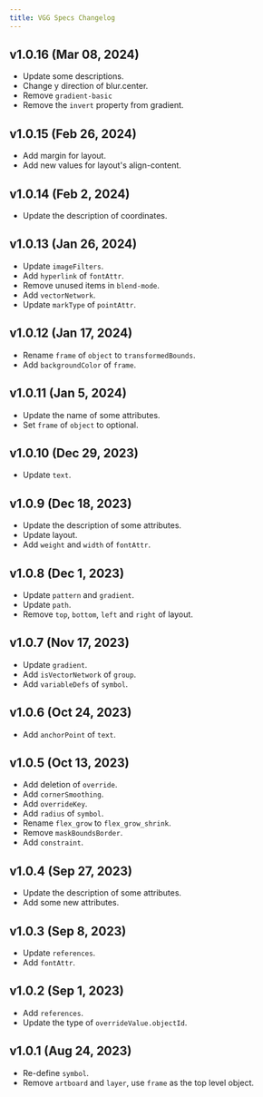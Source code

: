 ```yaml
---
title: VGG Specs Changelog
---
```


## v1.0.16 (Mar 08, 2024)

* Update some descriptions.
* Change y direction of blur.center.
* Remove `gradient-basic`
* Remove the `invert` property from gradient.

## v1.0.15 (Feb 26, 2024)

* Add margin for layout.
* Add new values for layout's align-content.

## v1.0.14 (Feb 2, 2024)
* Update the description of coordinates.

## v1.0.13 (Jan 26, 2024)
* Update `imageFilters`.
* Add `hyperlink` of `fontAttr`.
* Remove unused items in `blend-mode`.
* Add `vectorNetwork`.
* Update `markType` of `pointAttr`.

## v1.0.12 (Jan 17, 2024)
* Rename `frame` of `object` to `transformedBounds`.
* Add `backgroundColor` of `frame`.

## v1.0.11 (Jan 5, 2024)
* Update the name of some attributes.
* Set `frame` of `object` to optional.

## v1.0.10 (Dec 29, 2023)
* Update `text`.

## v1.0.9 (Dec 18, 2023)
* Update the description of some attributes.
* Update layout.
* Add `weight` and `width` of `fontAttr`.

## v1.0.8 (Dec 1, 2023)
* Update `pattern` and `gradient`.
* Update `path`.
* Remove `top`, `bottom`, `left` and `right` of layout.

## v1.0.7 (Nov 17, 2023)
* Update `gradient`.
* Add `isVectorNetwork` of `group`.
* Add `variableDefs` of `symbol`.

## v1.0.6 (Oct 24, 2023)
* Add `anchorPoint` of `text`.

## v1.0.5 (Oct 13, 2023)
* Add deletion of `override`.
* Add `cornerSmoothing`.
* Add `overrideKey`.
* Add `radius` of `symbol`.
* Rename `flex_grow` to `flex_grow_shrink`.
* Remove `maskBoundsBorder`.
* Add `constraint`.

## v1.0.4 (Sep 27, 2023)
* Update the description of some attributes.
* Add some new attributes.

## v1.0.3 (Sep 8, 2023)
* Update `references`.
* Add `fontAttr`.

## v1.0.2 (Sep 1, 2023)
* Add `references`.
* Update the type of `overrideValue.objectId`.

## v1.0.1 (Aug 24, 2023)
* Re-define `symbol`.
* Remove `artboard` and `layer`, use `frame` as the top level object.